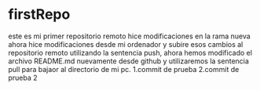 # firstRepo
este es mi primer repositorio remoto
hice modificaciones en la rama nueva
ahora hice modificaciones desde mi ordenador
y subire esos cambios al repositorio remoto
utilizando la sentencia push,
ahora hemos modificado el archivo README.md 
nuevamente desde github y utilizaremos la 
sentencia pull para bajaor al directorio de mi pc.
1.commit de prueba
2.commit de prueba 2 


